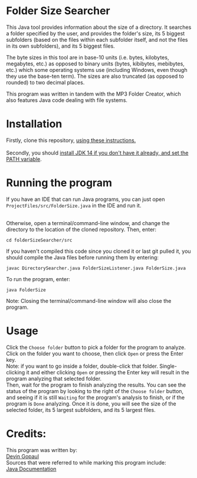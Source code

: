 # Folder Size Searcher
This Java tool provides information about the size of a directory. It searches a folder specified by the user, and provides the folder's size, its 5 biggest subfolders (based on the files within each subfolder itself, and not the files in its own subfolders), and its 5 biggest files.<br>

The byte sizes in this tool are in base-10 units (i.e. bytes, kilobytes, megabytes, etc.) as opposed to binary units (bytes, kibibytes, mebibytes, etc.) which some operating systems use (including Windows, even though they use the base-ten term). The sizes are also truncated (as opposed to rounded) to two decimal places.<br>

This program was written in tandem with the MP3 Folder Creator, which also features Java code dealing with file systems.<br>

# Installation
Firstly, clone this repository, 
[using these instructions.](https://docs.github.com/en/enterprise/2.13/user/articles/cloning-a-repository)
<br><br>
Secondly, you should [install JDK 14 if you don't have it already, and set the PATH variable](https://docs.oracle.com/en/java/javase/14/install/overview-jdk-installation.html#GUID-8677A77F-231A-40F7-98B9-1FD0B48C346A). 

# Running the program
If you have an IDE that can run Java programs, you can just open `ProjectFiles/src/FolderSize.java` in the IDE and run it.<br><br>

Otherwise, open a terminal/command-line window, and change the directory to the location of the cloned repository.
Then, enter:
```
cd folderSizeSearcher/src
```
If you haven't compiled this code since you cloned it or last git pulled it, you should compile the Java files before running them by entering:
```
javac DirectorySearcher.java FolderSizeListener.java FolderSize.java
```
To run the program, enter:
```
java FolderSize
```
Note: Closing the terminal/command-line window will also close the program.

# Usage
Click the `Choose folder` button to pick a folder for the program to analyze. Click on the folder you want to choose, then click `Open` or press the Enter key.<br>
Note: if you want to go inside a folder, double-click that folder. Single-clicking it and either clicking `Open` or pressing the Enter key will result in the program analyzing that selected folder.<br>
Then, wait for the program to finish analyzing the results. You can see the status of the program by looking to the right of the `Choose folder` button, and seeing if it is still `Waiting` for the program's analysis to finish, or if the program is `Done` analyzing. Once it is done, you will see the size of the selected folder, its 5 largest subfolders, and its 5 largest files.

# Credits:
This program was written by:<br>
[Devin Gopaul](https://github.com/DevinGopaul)<br>
Sources that were referred to while marking this program include:<br>
[Java Documentation](https://docs.oracle.com/en/java/javase/14/docs/api/)
